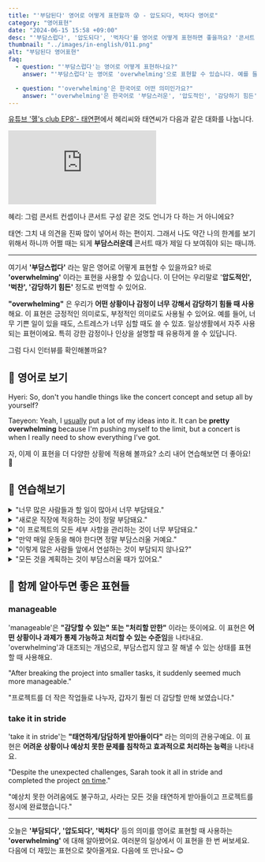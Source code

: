 ```yaml
---
title: "'부담된다' 영어로 어떻게 표현할까 😰 - 압도되다, 벅차다 영어로"
category: "영어표현"
date: "2024-06-15 15:58 +09:00"
desc: "'부담스럽다', '압도되다', '벅차다'를 영어로 어떻게 표현하면 좋을까요? '콘서트 준비가 때때로 정말 부담스러워요', '내 의견을 많이 넣어서 하는데 부담스러울 때가 있어요' 등을 영어로 표현하는 법을 배워봅시다. 다양한 예문을 통해서 연습하고 본인의 표현으로 만들어 보세요."
thumbnail: "../images/in-english/011.png"
alt: "부담된다 영어표현"
faq:
  - question: "'부담스럽다'는 영어로 어떻게 표현하나요?"
    answer: "'부담스럽다'는 영어로 'overwhelming'으로 표현할 수 있습니다. 예를 들어, '이 일은 너무 부담스러워'는 'This task is overwhelming'으로 말할 수 있습니다."

  - question: "'overwhelming'은 한국어로 어떤 의미인가요?"
    answer: "'overwhelming'은 한국어로 '부담스러운', '압도적인', '감당하기 힘든' 등의 의미를 가집니다. 어떤 상황이나 감정이 매우 강렬하거나 감당하기 어려울 때 사용됩니다. 예를 들어, 'The response was overwhelming'은 '반응이 압도적이었다'는 의미입니다."
---
```


[유튜브 '혤's club EP8'- 태연편](https://youtu.be/9n6cJfRE5e0?t=1078)에서 혜리씨와 태연씨가 다음과 같은 대화를 나눕니다.

<iframe class="youtube" src="https://www.youtube.com/embed/9n6cJfRE5e0?si=AO7Dw1ASBdjZzrO5&amp;start=1078" title="YouTube video player" frameborder="0" allow="accelerometer; autoplay; clipboard-write; encrypted-media; gyroscope; picture-in-picture; web-share" referrerpolicy="strict-origin-when-cross-origin" allowfullscreen></iframe>

혜리: 그럼 콘서트 컨셉이나 콘서트 구성 같은 것도 언니가 다 하는 거 아니에요?

태연: 그치 내 의견을 진짜 많이 넣어서 하는 편이지. 그래서 나도 약간 나의 한계를 보기 위해서 하니까 어쩔 때는 되게 **부담스러운데** 콘서트 때가 제일 다 보여줘야 되는 때니까.

---

여기서 **'부담스럽다'** 라는 말은 영어로 어떻게 표현할 수 있을까요? 바로 **'overwhelming'** 이라는 표현을 사용할 수 있습니다. 이 단어는 우리말로 '**압도적인', '벅찬', '감당하기 힘든'** 정도로 번역할 수 있어요.

**"overwhelming"** 은 우리가 **어떤 상황이나 감정이 너무 강해서 감당하기 힘들 때 사용**해요. 이 표현은 긍정적인 의미로도, 부정적인 의미로도 사용될 수 있어요. 예를 들어, 너무 기쁜 일이 있을 때도, 스트레스가 너무 심할 때도 쓸 수 있죠. 일상생활에서 자주 사용되는 표현이에요. 특히 강한 감정이나 인상을 설명할 때 유용하게 쓸 수 있답니다.

그럼 다시 인터뷰를 확인해볼까요?

<script async src="https://pagead2.googlesyndication.com/pagead/js/adsbygoogle.js?client=ca-pub-1465612013356152"
     crossorigin="anonymous"></script>
<!-- engple-horizontal-ad -->

<div 
  data-inline-banner="🎉 새해에는 스픽 AI와 함께 영어 공부하자" 
  data-inline-banner-subtext="설날 특별 할인으로 60%할인 + 추가 7만원 할인! (~2/3)" 
  data-inline-banner-link="https://app.usespeak.com/kr-ko/sale/kr-affiliate-special/?ref=engple-inline"
  data-inline-banner-caption="해당 링크를 통해 구매시 일정액의 수수료를 지급받습니다.">
</div>

## 📖 영어로 보기

Hyeri: So, don't you handle things like the concert concept and setup all by yourself?

Taeyeon: Yeah, I <a href="/blog/in-english/017.usually/">usually</a> put a lot of my ideas into it. It can be **pretty overwhelming** because I'm pushing myself to the limit, but a concert is when I really need to show everything I've got.

자, 이제 이 표현을 더 다양한 상황에 적용해 볼까요? 소리 내어 연습해보면 더 좋아요! 🌟

## 💬 연습해보기

<details>
<summary>"너무 많은 사람들과 할 일이 많아서 너무 부담돼요."</summary>
<span>"It's so overwhelming with so many people and so much to do."</span>
</details>

<details>
<summary>"새로운 직장에 적응하는 것이 정말 부담돼요."</summary>
<span>"<a href="/blog/in-english/073.adjust-to/">Adjusting to</a> a new job feels really overwhelming."</span>
</details>

<details>
<summary>"이 프로젝트의 모든 세부 사항을 관리하는 것이 너무 부담돼요."</summary>
<span>"Managing all the details of this project is really overwhelming."</span>
</details>

<details>
<summary>"만약 매일 운동을 해야 한다면 정말 부담스러울 거예요."</summary>
<span>"If I had to work out every day, it would be really overwhelming."</span>
</details>

<details>
<summary>"이렇게 많은 사람들 앞에서 연설하는 것이 부담되지 않나요?"</summary>
<span>"Isn't it overwhelming to give a speech in front of so many people?"</span>
</details>

<details>
<summary>"모든 것을 계획하는 것이 부담스러울 때가 있어요."</summary>
<span>"There are times when planning everything feels overwhelming."</span>
</details>

## 🤝 함께 알아두면 좋은 표현들

### manageable

'manageable'은 **"감당할 수 있는" 또는 "처리할 만한"** 이라는 뜻이에요. 이 표현은 **어떤 상황이나 과제가 통제 가능하고 처리할 수 있는 수준임**을 나타내요. 'overwhelming'과 대조되는 개념으로, 부담스럽지 않고 잘 해낼 수 있는 상태를 표현할 때 사용해요.

"After breaking the project into smaller tasks, it suddenly seemed much more manageable."

"프로젝트를 더 작은 작업들로 나누자, 갑자기 훨씬 더 감당할 만해 보였습니다."

### take it in stride

'take it in stride'는 **"태연하게/담담하게 받아들이다"** 라는 의미의 관용구예요. 이 표현은 **어려운 상황이나 예상치 못한 문제를 침착하고 효과적으로 처리하는 능력**을 나타내요.

"Despite the unexpected challenges, Sarah took it all in stride and completed the project [on time](/blog/vocab-1/043.on-time/)."

"예상치 못한 어려움에도 불구하고, 사라는 모든 것을 태연하게 받아들이고 프로젝트를 정시에 완료했습니다."

---

오늘은 **'부담되다', '압도되다', '벅차다'** 등의 의미를 영어로 표현할 때 사용하는 **'overwhelming'** 에 대해 알아봤어요. 여러분의 일상에서 이 표현을 한 번 써보세요. 다음에 더 재밌는 표현으로 찾아올게요. 다음에 또 만나요~ 😊
